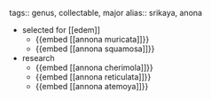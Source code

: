 tags:: genus, collectable, major
alias:: srikaya, anona

- selected for [[edem]]
	- {{embed [[annona muricata]]}}
	- {{embed [[annona squamosa]]}}
- research
	- {{embed [[annona cherimola]]}}
	- {{embed [[annona reticulata]]}}
	- {{embed [[annona atemoya]]}}